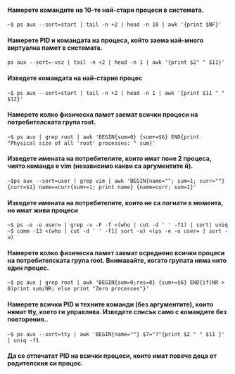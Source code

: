 #### Намерете командите на 10-те най-стари процеси в системата.
```shell
~$ ps aux --sort=start | tail -n +2 | head -n 10 | awk '{print $NF}'
```

#### Намерете PID и командата на процеса, който заема най-много виртуална памет в системата.
```shell
ps aux --sort=-vsz | tail -n +2 | head -n 1 | awk '{print $2" " $11}'
```

#### Изведете командата на най-стария процес
```shell
~$ ps aux --sort=start | tail -n +2 | head -n 1 | awk '{print $11 " " $12}'
```

#### Намерете колко физическа памет заемат всички процеси на потребителската група root.
```shell
~$ ps aux | grep root | awk 'BEGIN{sum=0} {sum+=$6} END{print "Physical size of all 'root' processes: " sum}'
```

#### Изведете имената на потребителите, които имат поне 2 процеса, чиято команда е vim (независимо какви са аргументите й).
```shell
~$ps aux --sort=user | grep vim | awk 'BEGIN{name=""; sum=1; curr=""} {curr=$1} name==curr{sum+=1; print name} {name=curr; sum=1}'
```

#### Изведете имената на потребителите, които не са логнати в момента, но имат живи процеси
```shell
~$ ps -e -o user= | grep -v -F -f <(who | cut -d ' ' -f1) | sort| uniq
~$ comm -13 <(who | cut -d ' ' -f1| sort -u) <(ps -e -o user= | sort -u)
```

#### Намерете колко физическа памет заемат осреднено всички процеси на потребителската група root. Внимавайте, когато групата няма нито един процес.
```shell
~$ ps aux | grep root | awk 'BEGIN{sum=0;res=0} {sum+=$6} END{if(NR > 0)print sum/NR; else print "Zero processes"}'
```

#### Намерете всички PID и техните команди (без аргументите), които нямат tty, което ги управлява. Изведете списък само с командите без повторения..
```shell
~$ ps aux --sort=tty | awk 'BEGIN{name=""} $7="?"{print $2 " " $11 }' | uniq -f1
```

#### Да се отпечатат PID на всички процеси, които имат повече деца от родителския си процес.
```shell

```
